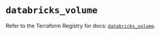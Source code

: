 # `databricks_volume`

Refer to the Terraform Registry for docs: [`databricks_volume`](https://registry.terraform.io/providers/databricks/databricks/1.71.0/docs/resources/volume).
